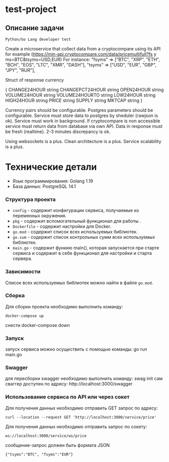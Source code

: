# test-project

## Описание задачи

    Python/Go Lang developer test

Create a microservice that collect data from a cryptocompare using its API
for example (https://min-api.cryptocompare.com/data/pricemultifull?fs
y ms=BTC&tsyms=USD,EUR) For instance:
"fsyms" => ["BTC", "XRP", "ETH", "BCH", "EOS", "LTC", "XMR", "DASH"],
"tsyms" => ["USD", "EUR", "GBP", "JPY", "RUR"],

Struct of response currency

{
    CHANGE24HOUR string
    CHANGEPCT24HOUR string
    OPEN24HOUR string
    VOLUME24HOUR string
    VOLUME24HOURTO string
    LOW24HOUR string
    HIGH24HOUR string
    PRICE string
    SUPPLY string
    MKTCAP string
}

Currency pairs should be configurable.
Postgres parameters should be configurable.
Service must store data to postgres by sheduler (rawjson is ok).
Service must work in background.
If cryptocompare is non accessible service must return data from database via own API.
Data in response must be fresh (realtime). 2-3 minutes discrepancy is ok.

Using websockets is a plus. Clean architecture is a plus. Service scalability is a plus.

# Технические детали

-  Язык программирования: Golang 1.19
-  База данных: PostgreSQL 14.1


### Структура проекта

- `config` - содержит конфигурации сервиса, получаемые из переменных окружения.
- `pkg` - содержит вспомогательный функционал для работы .
- `Dockerfile` - содержит настройки для Docker.
- `go.mod` - содержит список всех используемых библиотек.
- `go.sum` - содержит список контрольных сумм всех используемых библиотек.
- `main.go` - содержит функию main(), которая запускается при старте сервиса и содержит в себе функционал для настройки и старта сервера.

### Зависимости

Список всех используемых библиотек можно найти в файле `go.mod`.


### Сборка

Для сборки проекта необходимо выполнить команду:

    docker-compose up
снести
    docker-compose down

### Запуск
запуск сервиса можно осуществить с помощью команды:
    go run main.go

### Swagger
для пересборки swagger необходимо выполнить команду:
    swag init
сам сваггер доступен по адресу:
    http://localhost:3000/swagger


### Использование сервиса по API или через сокет

Для получения данных необходимо отправить GET запрос по адресу:

    curl --location --request GET 'http://localhost:3000/service/price'

Для получения данных необходимо отправить запрос по сокету:

    ws://localhost:3000/service/ws/price

сообщение-запрос должен быть формата JSON

    {"tsyms":"BTC", "fsyms":"EUR"}
